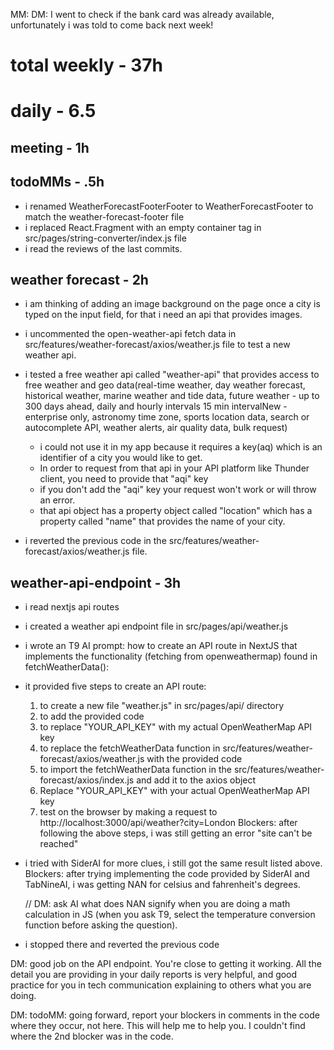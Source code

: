 MM: DM: I went to check if the bank card was already available, unfortunately i was told to come back next week!

# total weekly - 37h
# daily - 6.5

## meeting - 1h

## todoMMs - .5h
* i renamed WeatherForecastFooterFooter to WeatherForecastFooter to match the weather-forecast-footer file
* i replaced React.Fragment with an empty container tag in src/pages/string-converter/index.js file
* i read the reviews of the last commits.

## weather forecast - 2h
* i am thinking of adding an image background on the page once a city is typed on the input field, for that i need an api that provides images. 
* i uncommented the open-weather-api fetch data in src/features/weather-forecast/axios/weather.js file to test a new weather api.
* i tested a free weather api called "weather-api" that provides access to free weather and geo data(real-time weather, day weather forecast, historical weather, marine weather and tide data, future weather - up to 300 days ahead, daily and hourly intervals 15 min intervalNew - enterprise only, astronomy time zone, sports location data, search or autocomplete API, weather alerts, air quality data, bulk request)
  * i could not use it in my app because it requires a key(aq) which is an identifier of a city you would like to get.
  * In order to request from that api in your API platform like Thunder client, you need to provide that "aqi" key
  * if you don't add the "aqi" key your request won't work or will throw an error. 
  * that api object has a property object called "location" which has a property called "name" that provides the name of your city.

* i reverted the previous code in the src/features/weather-forecast/axios/weather.js file.

## weather-api-endpoint - 3h
* i read nextjs api routes
* i created a weather api endpoint file in src/pages/api/weather.js
* i wrote an T9 AI prompt: how to create an API route in NextJS that implements the functionality (fetching from openweathermap) found in fetchWeatherData():
* it provided five steps to create an API route:
  1. to create a new file "weather.js" in src/pages/api/ directory
  2. to add the provided code
  3. to replace "YOUR_API_KEY" with my actual OpenWeatherMap API key
  4. to replace the fetchWeatherData function in src/features/weather-forecast/axios/weather.js  with the provided code
  5. to import the fetchWeatherData function in the src/features/weather-forecast/axios/index.js and add it to the axios object
  6. Replace "YOUR_API_KEY" with your actual OpenWeatherMap API key
  7. test on the browser by making a request to http://localhost:3000/api/weather?city=London
Blockers: after following the above steps, i was still getting an error "site can't be reached"
* i tried with SiderAI for more clues, i still got the same result listed above.
  Blockers: after trying implementing the code provided by SiderAI and TabNineAI, i was getting NAN for celsius and fahrenheit's degrees. 

  // DM: ask AI what does NAN signify when you are doing a math calculation in JS (when you ask T9, select the temperature conversion function before asking the question). 
  
* i stopped there and reverted the previous code

DM: good job on the API endpoint. You're close to getting it working. All the detail you are providing in your daily reports is very helpful, and good practice for you in tech communication explaining to others what you are doing.

DM: todoMM: going forward, report your blockers in comments in the code where they occur, not here. This will help me to help you. I couldn't find where the 2nd blocker was in the code. 

